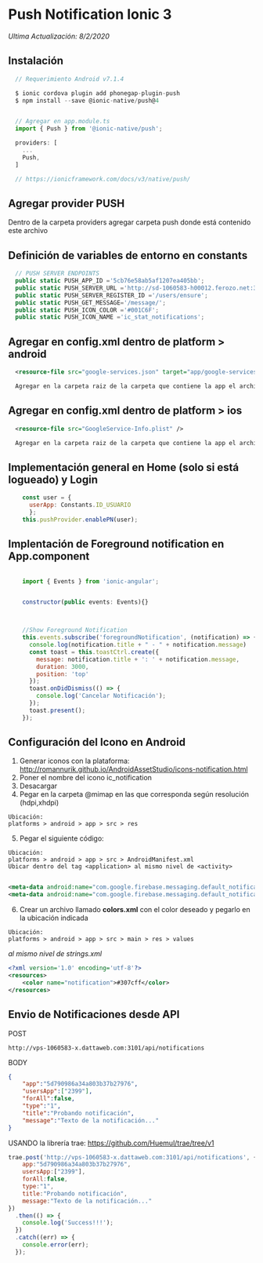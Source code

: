 # Push Notification Ionic 3
*Ultima Actualización: 8/2/2020*
## Instalación
```js
  // Requerimiento Android v7.1.4

  $ ionic cordova plugin add phonegap-plugin-push
  $ npm install --save @ionic-native/push@4


  // Agregar en app.module.ts
  import { Push } from '@ionic-native/push';

  providers: [
    ...
    Push,
  ]

  // https://ionicframework.com/docs/v3/native/push/
```
## Agregar provider PUSH
Dentro de la carpeta providers agregar carpeta push donde está contenido este archivo

## Definición de variables de entorno en constants
```ts
  // PUSH SERVER ENDPOINTS
  public static PUSH_APP_ID ='5cb76e58ab5af1207ea405bb';
  public static PUSH_SERVER_URL ='http://sd-1060583-h00012.ferozo.net:3050/api';
  public static PUSH_SERVER_REGISTER_ID ='/users/ensure';
  public static PUSH_GET_MESSAGE='/message/';
  public static PUSH_ICON_COLOR ='#001C6F';
  public static PUSH_ICON_NAME ='ic_stat_notifications';
```
## Agregar en config.xml dentro de platform > android
```xml
  <resource-file src="google-services.json" target="app/google-services.json" />

  Agregar en la carpeta raiz de la carpeta que contiene la app el archivo google-services.json
```

## Agregar en config.xml dentro de platform > ios
```xml
  <resource-file src="GoogleService-Info.plist" />

  Agregar en la carpeta raiz de la carpeta que contiene la app el archivo GoogleService-Info.plist
```

## Implementación general en Home (solo si está logueado) y Login
```js
    const user = {
      userApp: Constants.ID_USUARIO
      };
    this.pushProvider.enablePN(user);
```
## Implentación de Foreground notification en App.component
```js

    import { Events } from 'ionic-angular';


    constructor(public events: Events){}



    //Show Foreground Notification
    this.events.subscribe('foregroundNotification', (notification) => {
      console.log(notification.title + " - " + notification.message)
      const toast = this.toastCtrl.create({
        message: notification.title + ': ' + notification.message,
        duration: 3000,
        position: 'top'
      });
      toast.onDidDismiss(() => {
        console.log('Cancelar Notificación');
      });
      toast.present();
    });

```
## Configuración del Icono en Android

1) Generar iconos con la plataforma:
http://romannurik.github.io/AndroidAssetStudio/icons-notification.html
2) Poner el nombre del icono ic_notification
3) Desacargar
4) Pegar en la carpeta @mimap en las que corresponda según resolución (hdpi,xhdpi)
```
Ubicación:
platforms > android > app > src > res
```
<!-- 5) Definir nombre y color en las opciones de push de la siguiente manera:
```js
      android: {
        icon: "ic_stat_notifications",
        iconColor: "#001C6F"
      }
``` -->

5) Pegar el siguiente código:
```
Ubicación:
platforms > android > app > src > AndroidManifest.xml
Ubicar dentro del tag <application> al mismo nivel de <activity>
```
```xml

<meta-data android:name="com.google.firebase.messaging.default_notification_icon" android:resource="@mipmap/ic_notification" />
<meta-data android:name="com.google.firebase.messaging.default_notification_color" android:resource="@color/notification" />
```
6) Crear un archivo llamado **colors.xml** con el color deseado y pegarlo en la ubicación indicada

```
Ubicación:
platforms > android > app > src > main > res > values
```
*al mismo nivel de strings.xml*

```xml
<?xml version='1.0' encoding='utf-8'?>
<resources>
    <color name="notification">#307cff</color>
</resources>
```
## Envio de Notificaciones desde API ##

POST
```
http://vps-1060583-x.dattaweb.com:3101/api/notifications
```
BODY
```JSON
{
	"app":"5d790986a34a803b37b27976",
	"usersApp":["2399"], 
	"forAll":false,
	"type":"1",
	"title":"Probando notificación",
	"message":"Texto de la notificación..."
}
```
USANDO la librería trae: https://github.com/Huemul/trae/tree/v1
```js
trae.post('http://vps-1060583-x.dattaweb.com:3101/api/notifications', {
	app:"5d790986a34a803b37b27976",
	usersApp:["2399"], 
	forAll:false,
	type:"1",
	title:"Probando notificación",
	message:"Texto de la notificación..."
})
  .then(() => {
    console.log('Success!!!');
  })
  .catch((err) => {
    console.error(err);
  });
  ```
